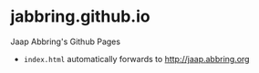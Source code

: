 # jabbring.github.io

Jaap Abbring's Github Pages

* `index.html` automatically forwards to http://jaap.abbring.org
